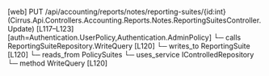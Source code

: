 [web] PUT /api/accounting/reports/notes/reporting-suites/{id:int}  (Cirrus.Api.Controllers.Accounting.Reports.Notes.ReportingSuitesController.Update)  [L117–L123] [auth=Authentication.UserPolicy,Authentication.AdminPolicy]
  └─ calls ReportingSuiteRepository.WriteQuery [L120]
  └─ writes_to ReportingSuite [L120]
    └─ reads_from PolicySuites
  └─ uses_service IControlledRepository<ReportingSuite>
    └─ method WriteQuery [L120]

